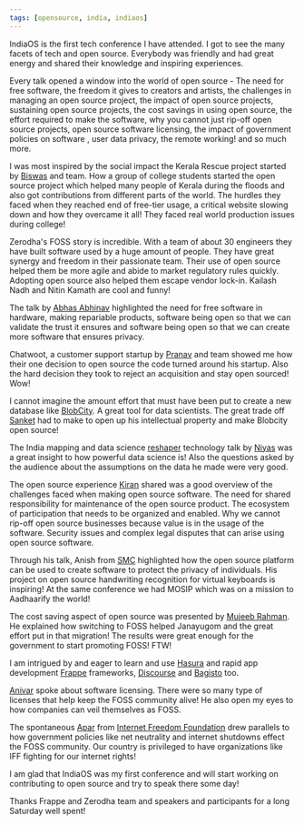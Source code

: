 ```yaml
---
tags: [opensource, india, indiaos]
---
```


IndiaOS is the first tech conference I have attended. I got to see the many facets of tech and open source. Everybody was friendly and had great energy and shared their knowledge and inspiring experiences.

Every talk opened a window into the world of open source - The need for free software, the freedom it gives to creators and artists, the challenges in managing an open source project, the impact of open source projects, sustaining open source projects, the cost savings in using open source, the effort required to make the software, why you cannot just rip-off open source projects, open source software licensing, the impact of government policies on software , user data privacy, the remote working! and so much more.

I was most inspired by the social impact the Kerala Rescue project started by [Biswas](https://twitter.com/bis_waz) and team. How a group of college students started the open source project which helped many people of Kerala during the floods and also got contributions from different parts of the world. The hurdles they faced when they reached end of free-tier usage, a critical website slowing down and how they overcame it all! They faced real world production issues during college!

Zerodha's FOSS story is incredible. With a team of about 30 engineers they have built software used by a huge amount of people. They have great synergy and freedom in their passionate team. Their use of open source helped them be more agile and abide to market regulatory rules quickly. Adopting open source also helped them escape vendor lock-in. Kailash Nadh and Nitin Kamath are cool and funny!

The talk by [Abhas Abhinav](https://twitter.com/abhasabhinav) highlighted the need for free software in hardware, making repariable products, software being open so that we can validate the trust it ensures and software being open so that we can create more software that ensures privacy.

Chatwoot, a customer support startup by [Pranav](https://twitter.com/pranavrajs) and team showed me how their one decision to open source the code turned around his startup. Also the hard decision they took to reject an acquisition and stay open sourced! Wow!

I cannot imagine the amount effort that must have been put to create a new database like [BlobCity](https://twitter.com/BlobCity). A great tool for data scientists. The great trade off [Sanket](https://twitter.com/sanketsarang) had to make to open up his intellectual property and make Blobcity open source!

The India mapping and data science [reshaper](https://github.com/gramener/reshaper) technology talk by [Niyas](https://twitter.com/__niyas__) was a great insight to how powerful data science is! Also the questions asked by the audience about the assumptions on the data he made were very good.

The open source experience [Kiran](https://twitter.com/jackerhack) shared was a good overview of the challenges faced when making open source software. The need for shared responsibility for maintenance of the open source product. The ecosystem of participation that needs to be organized and enabled. Why we cannot rip-off open source businesses because value is in the usage of the software. Security issues and complex legal disputes that can arise using open source software.

Through his talk, Anish from [SMC](https://twitter.com/smcproject) highlighted how the open source platform can be used to create software to protect the privacy of individuals. His project on open source handwriting recognition for virtual keyboards is inspiring! At the same conference we had MOSIP which was on a mission to Aadhaarify the world!

The cost saving aspect of open source was presented by [Mujeeb Rahman](https://twitter.com/mujeebcpy). He explained how switching to FOSS helped Janayugom and the great effort put in that migration! The results were great enough for the government to start promoting FOSS! FTW!

I am intrigued by and eager to learn and use [Hasura](https://twitter.com/HasuraHQ) and rapid app development [Frappe](https://frappe.io/) frameworks, [Discourse](https://www.discourse.org/) and [Bagisto](https://bagisto.com/en/) too.

[Anivar](https://twitter.com/anivar) spoke about software licensing. There were so many type of licenses that help keep the FOSS community alive! He also open my eyes to how companies can veil themselves as FOSS.

The spontaneous [Apar](https://twitter.com/apar1984) from [Internet Freedom Foundation](https://internetfreedom.in/) drew parallels to how government policies like net neutrality and internet shutdowns effect the FOSS community. Our country is privileged to have organizations like IFF fighting for our internet rights!

I am glad that IndiaOS was my first conference and will start working on contributing to open source and try to speak there some day!

Thanks Frappe and Zerodha team and speakers and participants for a long Saturday well spent!
